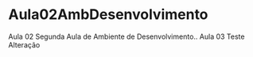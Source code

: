 # Aula02AmbDesenvolvimento
Aula 02
Segunda Aula de Ambiente de Desenvolvimento.. 
Aula 03 Teste Alteração

